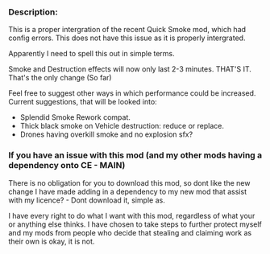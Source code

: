 ### Description: 
This is a proper intergration of the recent Quick Smoke mod, which had config errors.
This does not have this issue as it is properly intergrated.

Apparently I need to spell this out in simple terms.

Smoke and Destruction effects will now only last 2-3 minutes. THAT'S IT. That's the only change (So far)

Feel free to suggest other ways in which performance could be increased.
Current suggestions, that will be looked into:
- Splendid Smoke Rework compat.
- Thick black smoke on Vehicle destruction: reduce or replace.
- Drones having overkill smoke and no explosion sfx?
    
### If you have an issue with this mod (and my other mods having a dependency onto CE - MAIN)
There is no obligation for you to download this mod, so dont like the new change I have made adding in a dependency to my new mod that assist with my licence? - Dont download it, simple as.

I have every right to do what I want with this mod, regardless of what your or anything else thinks. I have chosen to take steps to further protect myself and my mods from people who decide that stealing and claiming work as their own is okay, it is not. 

